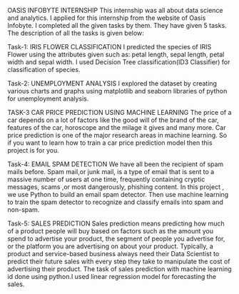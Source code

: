OASIS INFOBYTE INTERNSHIP
This internship was all about data science and analytics. I applied for this internship from the website of Oasis Infobyte. I completed all the given tasks by them. They have given 5 tasks. The description of all the tasks is given below:

Task-1: IRIS FLOWER CLASSIFICATION I predicted the species of IRIS Flower using the attributes given such as: petal length, sepal length, petal width and sepal width. I used Decision Tree classification(ID3 Classifier) for classification of species.

Task-2: UNEMPLOYMENT ANALYSIS I explored the dataset by creating various charts and graphs using matplotlib and seaborn libraries of python for unemployment analysis.

TASK-3 CAR PRICE PREDICTION USING MACHINE LEARNING The price of a car depends on a lot of factors like the good will of the brand of the car, features of the car, horoscope and the milage it gives and many more. Car price prediction is one of the major research areas in machine learning. So if you want to learn how to train a car price prediction model then this project is for you.

Task-4: EMAIL SPAM DETECTION We have all been the recipient of spam mails before. Spam mail,or junk mail, is a type of email that is sent to a massive number of users at one time, frequently containing cryptic messages, scams ,or most dangerously, phishing content. In this project , we use Python to build an email spam detector. Then use machine learning to train the spam detector to recognize and classify emails into spam and non-spam.

Task-5: SALES PREDICTION Sales prediction means predicting how much of a product people will buy based on factors such as the amount you spend to advertise your product, the segment of people you advertise for, or the platform you are advertising on about your product. Typically, a product and service-based business always need their Data Scientist to predict their future sales with every step they take to manipulate the cost of advertising their product. The task of sales prediction with machine learning id done using python.I used linear regression model for forecasting the sales.
